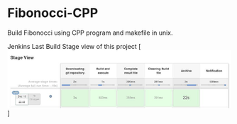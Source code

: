 # Fibonocci-CPP
Build Fibonocci using CPP program and makefile in unix.

Jenkins Last Build Stage view of this project
[![StageView](StageView.jpg)]

